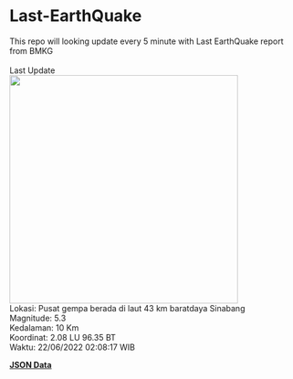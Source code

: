 # Last-EarthQuake
This repo will looking update every 5 minute with Last EarthQuake report from BMKG
<br>
<br>
Last Update
<br>
<img src="https://ews.bmkg.go.id/TEWS/data/20220622020817.mmi.jpg" width="400"/>
<br>
Lokasi: Pusat gempa berada di laut 43 km baratdaya Sinabang <br>
Magnitude: 5.3 <br>
Kedalaman: 10 Km <br>
Koordinat: 2.08 LU 96.35 BT <br>
Waktu: 22/06/2022 02:08:17 WIB <br>

<a href="./data/data.json">**JSON Data**</a>
